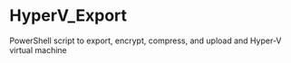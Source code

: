 # HyperV_Export
PowerShell script to export, encrypt, compress, and upload and Hyper-V virtual machine
